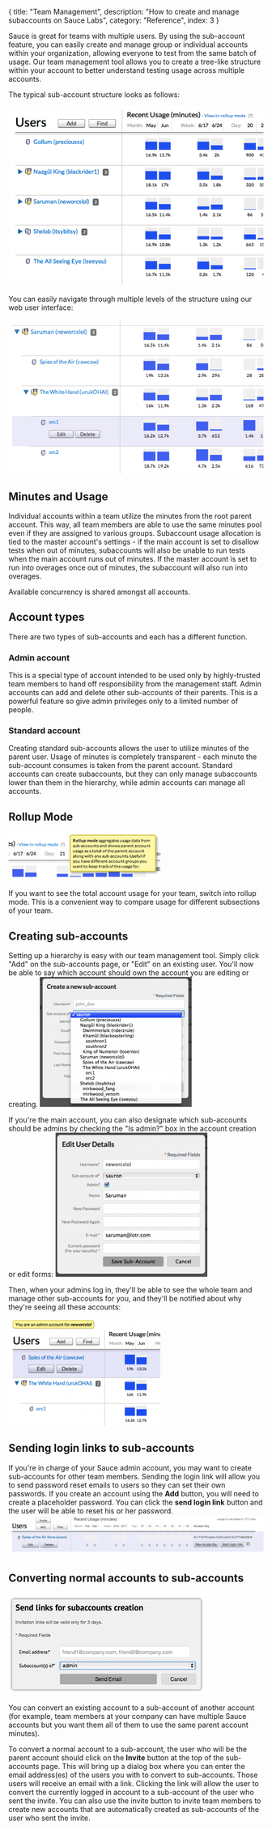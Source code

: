 {
  title: "Team Management",
  description: "How to create and manage subaccounts on Sauce Labs",
  category: "Reference",
  index: 3
}

Sauce is great for teams with multiple users. By using the sub-account feature, you can easily create and manage group or individual accounts within your organization, allowing everyone to test from the same batch of usage. Our team management tool allows you to create a tree-like structure within your account to better understand testing usage across multiple accounts.

The typical sub-account structure looks as follows:

!["Sauce Labs sub-accounts feature"](/images/reference/team-management/02-basic2.png "Sauce Labs sub-accounts feature")

You can easily navigate through multiple levels of the structure using our web user interface:

!["Sub-accounts multiple levels"](/images/reference/team-management/03-embedded.png "Sub-accounts multiple levels")

Minutes and Usage
-------
Individual accounts within a team utilize the minutes from the root parent account. This way, all team members are able to use the same minutes pool even if they are assigned to various groups. Subaccount usage allocation is tied to the master account's settings - if the main account is set to disallow tests when out of minutes, subaccounts will also be unable to run tests when the main account runs out of minutes. If the master account is set to run into overages once out of minutes, the subaccount will also run into overages.

Available concurrency is shared amongst all accounts.

Account types
-------------
There are two types of sub-accounts and each has a different function.


### Admin account
This is a special type of account intended to be used only by highly-trusted team members to hand off responsibility from the management staff. Admin accounts can add and delete other sub-accounts of their parents. This is a powerful feature so give admin privileges only to a limited number of people.


### Standard account
Creating standard sub-accounts allows the user to utilize minutes of the parent user. Usage of minutes is completely transparent - each minute the sub-account consumes is taken from the parent account. Standard accounts can create subaccounts, but they can only manage subaccounts lower than them in the hierarchy, while admin accounts can manage all accounts.


Rollup Mode
-----------
![Rollup Mode for Sauce Labs sub-accounts](/images/reference/team-management/04a-rollup-mode-300x96.png "Rollup Mode for Sauce Labs sub-accounts")

If you want to see the total account usage for your team, switch into rollup mode. This is a convenient way to compare usage for different subsections of your team.


Creating sub-accounts
-------------------
Setting up a hierarchy is easy with our team management tool. Simply click "Add" on the sub-accounts page, or "Edit" on an existing user. You'll now be able to say which account should own the account you are editing or creating.
![Creating sub-accounts - step 1](/images/reference/team-management/06-create-new-300x257.png "Creating sub-accounts - step 1")

If you're the main account, you can also designate which sub-accounts should be admins by checking the "Is admin?" box in the account creation or edit forms:
![Creating sub-accounts - step 2](/images/reference/team-management/07-edit-admin-300x285.png "Creating sub-accounts - step 2")

Then, when your admins log in, they'll be able to see the whole team and manage other sub-accounts for you, and they'll be notified about why they're seeing all these accounts:

![Creating sub-accounts - step 3](/images/reference/team-management/08-as-admin-300x212.png "Creating sub-accounts - step 3")


Sending login links to sub-accounts
--------------------------------
If you're in charge of your Sauce admin account, you may want to create sub-accounts for other team members. Sending the login link will allow you to send password reset emails to users so they can set their own passwords. If you create an account using the **Add** button, you will need to create a placeholder password. You can click the **send login link** button and the user will be able to reset his or her password.
![sub-account login link](/images/reference/team-management/send_login_link.png "sub-account login link")


Converting normal accounts to sub-accounts
-----------------------------------------
![Invite](/images/reference/team-management/invite.png "Invite")

You can convert an existing account to a sub-account of another account (for example, team members at your company can have multiple Sauce accounts but you want them all of them to use the same parent account minutes).

To convert a normal account to a sub-account, the user who will be the parent account should click on the **Invite** button at the top of the sub-accounts page. This will bring up a dialog box where you can enter the email address(es) of the users you with to convert to sub-accounts. Those users will receive an email with a link. Clicking the link will allow the user to convert the currently logged in account to a sub-account of the user who sent the invite. You can also use the invite button to invite team members to create new accounts that are automatically created as sub-accounts of the user who sent the invite.
